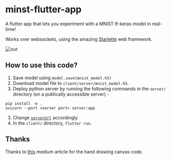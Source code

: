 # minst-flutter-app

A flutter app that lets you experiment with a MNIST tf-keras model in real-time!

Works over websockets, using the amazing [Starlette](https://www.starlette.io/) web framework.

![out](https://user-images.githubusercontent.com/19492893/68985653-144ff380-083e-11ea-9cee-8c260e558fc9.gif)


## How to use this code?
1. Save model using `model.save(mnist_model.h5)`
2. Download model file to `client/server/mnist_model.h5`.
3. Deploy python server by running the following commands in the `server/` directory (on a publically accessible server) -
```
pip install -e .
uvicorn --port <server port> server:app
```
3. Change [`serverUrl`](https://github.com/scientifichackers/minst-flutter-app/blob/c7470999a0608706ca24daae1207c1ceac5af6a2/client/lib/src/constants.dart#L25) accordingly.
4. In the `client/` directory, `flutter run`.

## Thanks

Thanks to [this](https://github.com/sergiofraile/when_flutter_meets_tensorflow_part_4) medium article for the hand drawing canvas code.
